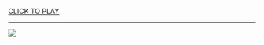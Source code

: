 
<a href="https://premium76.site?title=girls_go_games&ref=13M">CLICK TO PLAY</a></h3>
<hr>

<a href="https://premium76.site?title=girls_go_games&ref=13M"><img src="https://clearcache.store/games.png"></a>


